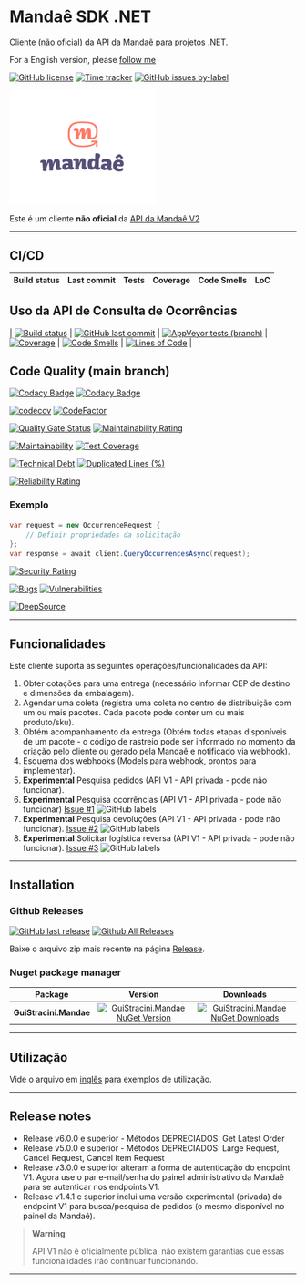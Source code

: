 # Mandaê SDK .NET

Cliente (não oficial) da API da Mandaê para projetos .NET.

For a English version, please [follow me](/README.md)

[![GitHub license](https://img.shields.io/github/license/guibranco/GuiStracini.Mandae)](https://github.com/guibranco/GuiStracini.Mandae)
[![Time tracker](https://wakatime.com/badge/github/guibranco/GuiStracini.Mandae.svg)](https://wakatime.com/badge/github/guibranco/CGuiStracini.Mandae)
[![GitHub issues by-label](https://img.shields.io/github/issues/guibranco/guistracini.mandae/help%20wanted.svg)](https://github.com/guibranco/guistracini.mandae/issues?q=is%3Aissue+is%3Aopen+label%3A%22help+wanted%22)

![Mandae logo](https://raw.githubusercontent.com/guibranco/GuiStracini.Mandae/main/logo.png)

Este é um cliente **não oficial** da [API da Mandaê V2](https://dev.mandae.com.br/api/index.html)

---

## CI/CD

| Build status | Last commit | Tests | Coverage | Code Smells | LoC |
|--------------|-------------|-------|----------|-------------|-----|
## Uso da API de Consulta de Ocorrências
| [![Build status](https://ci.appveyor.com/api/projects/status/hgtsg00sd3ahykdw/branch/main?svg=true)](https://ci.appveyor.com/project/guibranco/guistracini-mandae/branch/main) | [![GitHub last commit](https://img.shields.io/github/last-commit/guibranco/GuiStracini.Mandae/main)](https://github.com/guibranco/GuiStracini.Mandae) | [![AppVeyor tests (branch)](https://img.shields.io/appveyor/tests/guibranco/GuiStracini-Mandae/main?compact_message)](https://ci.appveyor.com/project/guibranco/guistracini-mandae) | [![Coverage](https://sonarcloud.io/api/project_badges/measure?project=guibranco_GuiStracini.Mandae&metric=coverage&branch=main)](https://sonarcloud.io/dashboard?id=guibranco_GuiStracini.Mandae) | [![Code Smells](https://sonarcloud.io/api/project_badges/measure?project=guibranco_GuiStracini.Mandae&metric=code_smells&branch=main)](https://sonarcloud.io/dashboard?id=guibranco_GuiStracini.Mandae) | [![Lines of Code](https://sonarcloud.io/api/project_badges/measure?project=guibranco_GuiStracini.Mandae&metric=ncloc&branch=main)](https://sonarcloud.io/dashboard?id=guibranco_GuiStracini.Mandae) |

## Code Quality (main branch)

[![Codacy Badge](https://app.codacy.com/project/badge/Grade/727443824fe244be840dc6ba2e444c9e)](https://www.codacy.com/gh/guibranco/GuiStracini.Mandae/dashboard?utm_source=github.com&amp;utm_medium=referral&amp;utm_content=guibranco/GuiStracini.Mandae&amp;utm_campaign=Badge_Grade)
[![Codacy Badge](https://app.codacy.com/project/badge/Coverage/727443824fe244be840dc6ba2e444c9e)](https://www.codacy.com/gh/guibranco/GuiStracini.Mandae/dashboard?utm_source=github.com&amp;utm_medium=referral&amp;utm_content=guibranco/GuiStracini.Mandae&amp;utm_campaign=Badge_Grade)

[![codecov](https://codecov.io/gh/guibranco/GuiStracini.Mandae/branch/main/graph/badge.svg)](https://codecov.io/gh/guibranco/GuiStracini.Mandae)
[![CodeFactor](https://www.codefactor.io/repository/github/guibranco/GuiStracini.Mandae/badge)](https://www.codefactor.io/repository/github/guibranco/GuiStracini.Mandae)

[![Quality Gate Status](https://sonarcloud.io/api/project_badges/measure?project=guibranco_GuiStracini.Mandae&metric=alert_status)](https://sonarcloud.io/dashboard?id=guibranco_GuiStracini.Mandae)
[![Maintainability Rating](https://sonarcloud.io/api/project_badges/measure?project=guibranco_GuiStracini.Mandae&metric=sqale_rating)](https://sonarcloud.io/dashboard?id=guibranco_GuiStracini.Mandae)

[![Maintainability](https://api.codeclimate.com/v1/badges/5e1cd09aba4cc90d08d5/maintainability)](https://codeclimate.com/github/guibranco/GuiStracini.Mandae/maintainability)
[![Test Coverage](https://api.codeclimate.com/v1/badges/5e1cd09aba4cc90d08d5/test_coverage)](https://codeclimate.com/github/guibranco/GuiStracini.Mandae/test_coverage)

[![Technical Debt](https://sonarcloud.io/api/project_badges/measure?project=guibranco_GuiStracini.Mandae&metric=sqale_index)](https://sonarcloud.io/dashboard?id=guibranco_GuiStracini.Mandae)
[![Duplicated Lines (%)](https://sonarcloud.io/api/project_badges/measure?project=guibranco_GuiStracini.Mandae&metric=duplicated_lines_density)](https://sonarcloud.io/dashboard?id=guibranco_GuiStracini.Mandae)

[![Reliability Rating](https://sonarcloud.io/api/project_badges/measure?project=guibranco_GuiStracini.Mandae&metric=reliability_rating)](https://sonarcloud.io/dashboard?id=guibranco_GuiStracini.Mandae)
### Exemplo
```csharp
var request = new OccurrenceRequest {
    // Definir propriedades da solicitação
};
var response = await client.QueryOccurrencesAsync(request);
```
[![Security Rating](https://sonarcloud.io/api/project_badges/measure?project=guibranco_GuiStracini.Mandae&metric=security_rating)](https://sonarcloud.io/dashboard?id=guibranco_GuiStracini.Mandae)

[![Bugs](https://sonarcloud.io/api/project_badges/measure?project=guibranco_GuiStracini.Mandae&metric=bugs)](https://sonarcloud.io/dashboard?id=guibranco_GuiStracini.Mandae)
[![Vulnerabilities](https://sonarcloud.io/api/project_badges/measure?project=guibranco_GuiStracini.Mandae&metric=vulnerabilities)](https://sonarcloud.io/dashboard?id=guibranco_GuiStracini.Mandae)

[![DeepSource](https://app.deepsource.com/gh/guibranco/GuiStracini.Mandae.svg/?label=active+issues&show_trend=true&token=IeLgGedanFVCj0wxFnPqF3V4)](https://app.deepsource.com/gh/guibranco/GuiStracini.Mandae/?ref=repository-badge)

---

## Funcionalidades

Este cliente suporta as seguintes operações/funcionalidades da API:

 1. Obter cotações para uma entrega (necessário informar CEP de destino e dimensões da embalagem).
 2. Agendar uma coleta (registra uma coleta no centro de distribuição com um ou mais pacotes. Cada pacote pode conter um ou mais produto/sku).
 3. Obtém acompanhamento da entrega (Obtém todas etapas disponíveis de um pacote - o código de rastreio pode ser informado no momento da criação pelo cliente ou gerado pela Mandaê e notificado via webhook).
 4. Esquema dos webhooks (Models para webhook, prontos para implementar).
 5. **Experimental** Pesquisa pedidos (API V1 - API privada - pode não funcionar).
 6. **Experimental** Pesquisa ocorrências (API V1 - API privada - pode não funcionar) [Issue #1](https://github.com/guibranco/GuiStracini.Mandae/issues/1) ![GitHub labels](https://img.shields.io/github/labels/guibranco/BancosBrasileiros/help%20wanted)
 7. **Experimental** Pesquisa devoluções (API V1 - API privada - pode não funcionar). [Issue #2](https://github.com/guibranco/GuiStracini.Mandae/issues/2) ![GitHub labels](https://img.shields.io/github/labels/guibranco/BancosBrasileiros/help%20wanted)
 8. **Experimental** Solicitar logística reversa (API V1 - API privada - pode não funcionar). [Issue #3](https://github.com/guibranco/GuiStracini.Mandae/issues/3) ![GitHub labels](https://img.shields.io/github/labels/guibranco/BancosBrasileiros/help%20wanted)

---

## Installation

### Github Releases

[![GitHub last release](https://img.shields.io/github/release-date/guibranco/GuiStracini.Mandae.svg?style=flat)](https://github.com/guibranco/GuiStracini.Mandae) [![Github All Releases](https://img.shields.io/github/downloads/guibranco/GuiStracini.Mandae/total.svg?style=flat)](https://github.com/guibranco/GuiStracini.Mandae)

Baixe o arquivo zip mais recente na página [Release](https://github.com/GuiBranco/GuiStracini.Mandae/releases).

### Nuget package manager

| Package | Version | Downloads |
|------------------|:-------:|:-------:|
| **GuiStracini.Mandae** | [![GuiStracini.Mandae NuGet Version](https://img.shields.io/nuget/v/GuiStracini.Mandae.svg?style=flat)](https://www.nuget.org/packages/GuiStracini.Mandae/) | [![GuiStracini.Mandae NuGet Downloads](https://img.shields.io/nuget/dt/GuiStracini.Mandae.svg?style=flat)](https://www.nuget.org/packages/GuiStracini.Mandae/) |

---

## Utilização

Vide o arquivo em [inglês](readme.md#usage) para exemplos de utilização.

---

## Release notes

- Release v6.0.0 e superior - Métodos DEPRECIADOS: Get Latest Order
- Release v5.0.0 e superior - Métodos DEPRECIADOS: Large Request, Cancel Request, Cancel Item Request
- Release v3.0.0 e superior alteram a forma de autenticação do endpoint V1. Agora use o par e-mail/senha do painel administrativo da Mandaê para se autenticar nos endpoints V1.
- Release v1.4.1 e superior inclui uma versão experimental (privada) do endpoint V1 para busca/pesquisa de pedidos (o mesmo disponível no painel da Mandaê).

> **Warning**
>
> API V1 não é oficialmente pública, não existem garantias que essas funcionalidades irão continuar funcionando.

---
